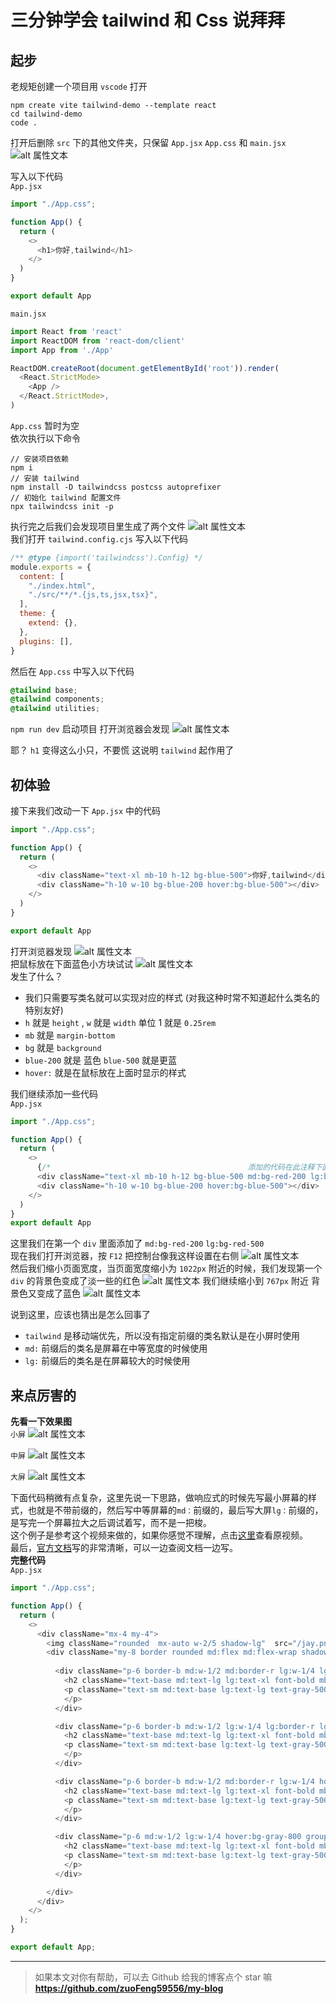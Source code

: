# 三分钟学会 tailwind 和 Css 说拜拜
## 起步
老规矩创建一个项目用 `vscode` 打开
```
npm create vite tailwind-demo --template react
cd tailwind-demo
code .
```
打开后删除 `src` 下的其他文件夹，只保留 `App.jsx` `App.css` 和 `main.jsx`
![alt 属性文本](./image/1.png)   

写入以下代码   
`App.jsx`
```js
import "./App.css";

function App() {
  return (
    <>
      <h1>你好,tailwind</h1>
    </>
  )
}

export default App

```
`main.jsx`
```js
import React from 'react'
import ReactDOM from 'react-dom/client'
import App from './App'

ReactDOM.createRoot(document.getElementById('root')).render(
  <React.StrictMode>
    <App />
  </React.StrictMode>,
)

``` 
`App.css` 暂时为空   
依次执行以下命令
```
// 安装项目依赖
npm i
// 安装 tailwind
npm install -D tailwindcss postcss autoprefixer
// 初始化 tailwind 配置文件
npx tailwindcss init -p
```
执行完之后我们会发现项目里生成了两个文件
![alt 属性文本](./image/2.png)   
我们打开 `tailwind.config.cjs` 写入以下代码   

```js
/** @type {import('tailwindcss').Config} */
module.exports = {
  content: [
    "./index.html",
    "./src/**/*.{js,ts,jsx,tsx}",
  ],
  theme: {
    extend: {},
  },
  plugins: [],
}
```
然后在 `App.css` 中写入以下代码   

```css
@tailwind base;
@tailwind components;
@tailwind utilities;
```
`npm run dev` 启动项目 打开浏览器会发现
![alt 属性文本](./image/3.png)   

耶？ `h1` 变得这么小只，不要慌 这说明 `tailwind` 起作用了

## 初体验
接下来我们改动一下 `App.jsx` 中的代码   

```js
import "./App.css";

function App() {
  return (
    <>
      <div className="text-xl mb-10 h-12 bg-blue-500">你好,tailwind</div>
      <div className="h-10 w-10 bg-blue-200 hover:bg-blue-500"></div>
    </>
  )
}

export default App
```
打开浏览器发现
![alt 属性文本](./image/4.png)   
把鼠标放在下面蓝色小方块试试
![alt 属性文本](./image/5.png)   
发生了什么？
- 我们只需要写类名就可以实现对应的样式 (对我这种时常不知道起什么类名的特别友好)
- `h` 就是 `height` , `w` 就是 `width` 单位 1 就是 `0.25rem`
- `mb` 就是 `margin-bottom`
- `bg` 就是 `background` 
- `blue-200` 就是 蓝色 `blue-500` 就是更蓝
- `hover:` 就是在鼠标放在上面时显示的样式 

我们继续添加一些代码   
`App.jsx`
```js
import "./App.css";

function App() {
  return (
    <>
      {/*                                            添加的代码在此注释下面 */}
      <div className="text-xl mb-10 h-12 bg-blue-500 md:bg-red-200 lg:bg-red-500">你好,tailwind</div>
      <div className="h-10 w-10 bg-blue-200 hover:bg-blue-500"></div>
    </>
  )
}
export default App
```
这里我们在第一个 `div` 里面添加了 `md:bg-red-200` `lg:bg-red-500`  
现在我们打开浏览器，按 `F12` 把控制台像我这样设置在右侧
![alt 属性文本](./image/6.png)   
然后我们缩小页面宽度，当页面宽度缩小为 `1022px` 附近的时候，我们发现第一个 `div` 的背景色变成了淡一些的红色
![alt 属性文本](./image/7.png) 
我们继续缩小到 `767px` 附近 背景色又变成了蓝色
![alt 属性文本](./image/8.png) 

说到这里，应该也猜出是怎么回事了
- `tailwind` 是移动端优先，所以没有指定前缀的类名默认是在小屏时使用
- `md:` 前缀后的类名是屏幕在中等宽度的时候使用
- `lg:` 前缀后的类名是在屏幕较大的时候使用

## 来点厉害的
**先看一下效果图**    
`小屏`
![alt 属性文本](./image/9.png) 

`中屏`
![alt 属性文本](./image/10.png) 

`大屏`
![alt 属性文本](./image/11.png) 

下面代码稍微有点复杂，这里先说一下思路，做响应式的时候先写最小屏幕的样式，也就是不带前缀的，然后写中等屏幕的`md：`前缀的，最后写大屏`lg：`前缀的，是写完一个屏幕拉大之后调试着写，而不是一把梭。   
这个例子是参考这个视频来做的，如果你感觉不理解，点击[这里](https://www.bilibili.com/video/BV1vU4y1h7M1/?spm_id_from=333.337.search-card.all.click&vd_source=903c2b09b7412037c2eddc6a8fb9828b)查看原视频。   
最后，[官方文档](https://tailwindcss.com/)写的非常清晰，可以一边查阅文档一边写。   
**完整代码**   
`App.jsx`
```js
import "./App.css";

function App() {
  return (
    <>
      <div className="mx-4 my-4">
        <img className="rounded  mx-auto w-2/5 shadow-lg"  src="/jay.png" alt="" />
        <div className="my-8 border rounded md:flex md:flex-wrap shadow-lg overflow-hidden">
          
          <div className="p-6 border-b md:w-1/2 md:border-r lg:w-1/4 lg:border-r-0 hover:bg-gray-800 group">
            <h2 className="text-base md:text-lg lg:text-xl font-bold mb-2 group-hover:text-white">爱在西元前</h2>
            <p className="text-sm md:text-base lg:text-lg text-gray-500 group-hover:text-white">古巴比伦王颁布了汉谟拉比法典刻在黑色的玄武岩距今已经三千七百多年你在橱窗前 凝视碑文的字眼我却在旁静静欣赏你那张我深爱的脸祭司 神殿 征战 弓箭 是谁的从前喜欢在人潮中你只属于我的那画面经过苏美女神身边 我以女神之名许愿思念像底格里斯河般的蔓延当古文明只剩下难解的语言传说就成了永垂不朽的诗篇
            </p>
          </div>

          <div className="p-6 border-b md:w-1/2 lg:w-1/4 lg:border-r lg:border-r-0 hover:bg-gray-800 group">
            <h2 className="text-base md:text-lg lg:text-xl font-bold mb-2 group-hover:text-white">爱在西元前</h2>
            <p className="text-sm md:text-base lg:text-lg text-gray-500 group-hover:text-white">古巴比伦王颁布了汉谟拉比法典刻在黑色的玄武岩距今已经三千七百多年你在橱窗前 凝视碑文的字眼我却在旁静静欣赏你那张我深爱的脸祭司 神殿 征战 弓箭 是谁的从前喜欢在人潮中你只属于我的那画面经过苏美女神身边 我以女神之名许愿思念像底格里斯河般的蔓延当古文明只剩下难解的语言传说就成了永垂不朽的诗篇
            </p>
          </div>

          <div className="p-6 border-b md:w-1/2 md:border-r lg:w-1/4 hover:bg-gray-800 group">
            <h2 className="text-base md:text-lg lg:text-xl font-bold mb-2 group-hover:text-white">爱在西元前</h2>
            <p className="text-sm md:text-base lg:text-lg text-gray-500 group-hover:text-white">古巴比伦王颁布了汉谟拉比法典刻在黑色的玄武岩距今已经三千七百多年你在橱窗前 凝视碑文的字眼我却在旁静静欣赏你那张我深爱的脸祭司 神殿 征战 弓箭 是谁的从前喜欢在人潮中你只属于我的那画面经过苏美女神身边 我以女神之名许愿思念像底格里斯河般的蔓延当古文明只剩下难解的语言传说就成了永垂不朽的诗篇
            </p>
          </div>

          <div className="p-6 md:w-1/2 lg:w-1/4 hover:bg-gray-800 group">
            <h2 className="text-base md:text-lg lg:text-xl font-bold mb-2 group-hover:text-white">爱在西元前</h2>
            <p className="text-sm md:text-base lg:text-lg text-gray-500 group-hover:text-white">古巴比伦王颁布了汉谟拉比法典刻在黑色的玄武岩距今已经三千七百多年你在橱窗前 凝视碑文的字眼我却在旁静静欣赏你那张我深爱的脸祭司 神殿 征战 弓箭 是谁的从前喜欢在人潮中你只属于我的那画面经过苏美女神身边 我以女神之名许愿思念像底格里斯河般的蔓延当古文明只剩下难解的语言传说就成了永垂不朽的诗篇
            </p>
          </div>

        </div>
      </div>
    </>
  );
}

export default App;

```
---
> 如果本文对你有帮助，可以去 Github 给我的博客点个 star 嘛    
> **https://github.com/zuoFeng59556/my-blog**
